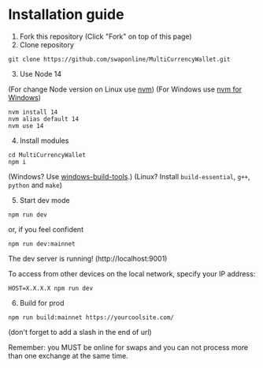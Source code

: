 # Installation guide

1. Fork this repository (Click "Fork" on top of this page)
2. Clone repository

```
git clone https://github.com/swaponline/MultiCurrencyWallet.git
```

3. Use Node 14

(For change Node version on Linux use [nvm](https://github.com/nvm-sh/nvm#installing-and-updating))
(For Windows use [nvm for Windows](https://github.com/coreybutler/nvm-windows))

```
nvm install 14
nvm alias default 14
nvm use 14
```

4. Install modules

```
cd MultiCurrencyWallet
npm i
```

(Windows? Use [windows-build-tools](https://www.npmjs.com/package/windows-build-tools).)
(Linux? Install `build-essential`, `g++`, `python` and `make`)

5. Start dev mode

```
npm run dev
```
or, if you feel confident
```
npm run dev:mainnet
```

The dev server is running! (http://localhost:9001)

To access from other devices on the local network, specify your IP address:

```
HOST=X.X.X.X npm run dev
```

6. Build for prod

```
npm run build:mainnet https://yourcoolsite.com/
```

(don't forget to add a slash in the end of url)


Remember: you MUST be online for swaps and you can not process more than one exchange at the same time.
